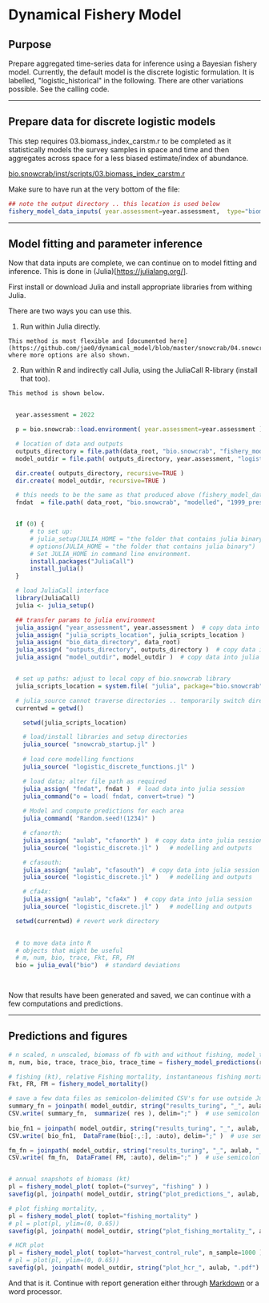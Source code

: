 # Dynamical Fishery Model 

## Purpose

Prepare aggregated time-series data for inference using a Bayesian fishery model. Currently, the default model is the discrete logistic formulation. It is labelled, "logistic_historical" in the following. There are other variations possible. See the calling code. 

---

## Prepare data for discrete logistic models

This step requires 03.biomass_index_carstm.r to be completed as it statistically models the survey samples in space and time and then aggregates across space for a less biased estimate/index of abundance. 

  [bio.snowcrab/inst/scripts/03.biomass_index_carstm.r](bio.snowcrab/inst/scripts/03.biomass_index_carstm.r)  

Make sure to have run at the very bottom of the file:

```R
## note the output directory .. this location is used below
fishery_model_data_inputs( year.assessment=year.assessment,  type="biomass_dynamics", for_julia=TRUE ) 
```


---

## Model fitting and parameter inference

Now that data inputs are complete, we can continue on to model fitting and inference. This is done in (Julia)[https://julialang.org/]. 

First install or download Julia and install appropriate libraries from withing Julia. 

There are two ways you can use this. 

  1. Run within Julia directly.

    This method is most flexible and [documented here](https://github.com/jae0/dynamical_model/blob/master/snowcrab/04.snowcrab_fishery_model.md), where more options are also shown.  

  2. Run within R and indirectly call Julia, using the JuliaCall R-library (install that too).

    This method is shown below.


```R
 
  year.assessment = 2022

  p = bio.snowcrab::load.environment( year.assessment=year.assessment )

  # location of data and outputs
  outputs_directory = file.path(data_root, "bio.snowcrab", "fishery_model" )
  model_outdir = file.path( outputs_directory, year.assessment, "logistic_discrete_historical" )

  dir.create( outputs_directory, recursive=TRUE )
  dir.create( model_outdir, recursive=TRUE )

  # this needs to be the same as that produced above (fishery_model_data_inputs)
  fndat  = file.path( data_root, "bio.snowcrab", "modelled", "1999_present_fb", "fishery_model_results", "turing1", "biodyn_biomass.RData" )


  if (0) {
      # to set up:
      # julia_setup(JULIA_HOME = "the folder that contains julia binary")
      # options(JULIA_HOME = "the folder that contains julia binary")
      # Set JULIA_HOME in command line environment.
      install.packages("JuliaCall")
      install_julia()
  }

  # load JuliaCall interface
  library(JuliaCall)
  julia <- julia_setup()

  ## transfer params to julia environment
  julia_assign( "year_assessment", year.assessment )  # copy data into julia session
  julia_assign( "julia_scripts_location", julia_scripts_location )
  julia_assign( "bio_data_directory", data_root) 
  julia_assign( "outputs_directory", outputs_directory )  # copy data into julia session
  julia_assign( "model_outdir", model_outdir )  # copy data into julia session


  # set up paths: adjust to local copy of bio.snowcrab library
  julia_scripts_location = system.file( "julia", package="bio.snowcrab" )

  # julia_source cannot traverse directories .. temporarily switch directory
  currentwd = getwd() 

    setwd(julia_scripts_location) 

    # load/install libraries and setup directories
    julia_source( "snowcrab_startup.jl" )  
    
    # load core modelling functions
    julia_source( "logistic_discrete_functions.jl" )  

    # load data; alter file path as required
    julia_assign( "fndat", fndat )  # load data into julia session
    julia_command("o = load( fndat, convert=true) ")
  
    # Model and compute predictions for each area
    julia_command( "Random.seed!(1234)" )

    # cfanorth:    
    julia_assign( "aulab", "cfanorth" )  # copy data into julia session
    julia_source( "logistic_discrete.jl" )   # modelling and outputs

    # cfasouth:    
    julia_assign( "aulab", "cfasouth")  # copy data into julia session
    julia_source( "logistic_discrete.jl" )   # modelling and outputs

    # cfa4x:    
    julia_assign( "aulab", "cfa4x" )  # copy data into julia session
    julia_source( "logistic_discrete.jl" )   # modelling and outputs

  setwd(currentwd) # revert work directory

  
  # to move data into R
  # objects that might be useful
  # m, num, bio, trace, Fkt, FR, FM 
  bio = julia_eval("bio")  # standard deviations

 

```

Now that results have been generated and saved, we can continue with a few computations and predictions.

---

## Predictions and figures


```julia
# n scaled, n unscaled, biomass of fb with and without fishing, model_traces, model_times 
m, num, bio, trace, trace_bio, trace_time = fishery_model_predictions(res ) 

# fishing (kt), relative Fishing mortality, instantaneous fishing mortality:
Fkt, FR, FM = fishery_model_mortality() 

# save a few data files as semicolon-delimited CSV's for use outside Julia
summary_fn = joinpath( model_outdir, string("results_turing", "_", aulab, "_summary", ".csv" ) )  
CSV.write( summary_fn,  summarize( res ), delim=";" )  # use semicolon as , also used in parm names
  
bio_fn1 = joinpath( model_outdir, string("results_turing", "_", aulab, "_bio_fishing", ".csv" ) )  
CSV.write( bio_fn1,  DataFrame(bio[:,:], :auto), delim=";" )  # use semicolon as , also used in parm names

fm_fn = joinpath( model_outdir, string("results_turing", "_", aulab, "_fm", ".csv" ) )  
CSV.write( fm_fn,  DataFrame( FM, :auto), delim=";" )  # use semicolon as , also used in parm names


# annual snapshots of biomass (kt) 
pl = fishery_model_plot( toplot=("survey", "fishing" ) )
savefig(pl, joinpath( model_outdir, string("plot_predictions_", aulab, ".pdf") )  )

# plot fishing mortality, , 
pl = fishery_model_plot( toplot="fishing_mortality" )
# pl = plot(pl, ylim=(0, 0.65))
savefig(pl, joinpath( model_outdir, string("plot_fishing_mortality_", aulab, ".pdf") )  )

# HCR plot
pl = fishery_model_plot( toplot="harvest_control_rule", n_sample=1000 ) #, alphav=0.01 )  # hcr
# pl = plot(pl, ylim=(0, 0.65))
savefig(pl, joinpath( model_outdir, string("plot_hcr_", aulab, ".pdf") )  )


```

And that is it. Continue with report generation either through [Markdown](./10.snowcrab_r_markdown_documents.md) or a word processor.




